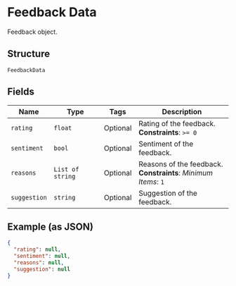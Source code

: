 
# Feedback Data

Feedback object.

## Structure

`FeedbackData`

## Fields

| Name | Type | Tags | Description |
|  --- | --- | --- | --- |
| `rating` | `float` | Optional | Rating of the feedback.<br>**Constraints**: `>= 0` |
| `sentiment` | `bool` | Optional | Sentiment of the feedback. |
| `reasons` | `List of string` | Optional | Reasons of the feedback.<br>**Constraints**: *Minimum Items*: `1` |
| `suggestion` | `string` | Optional | Suggestion of the feedback. |

## Example (as JSON)

```json
{
  "rating": null,
  "sentiment": null,
  "reasons": null,
  "suggestion": null
}
```

